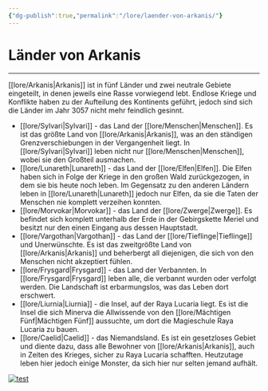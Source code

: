 ```yaml
---
{"dg-publish":true,"permalink":"/lore/laender-von-arkanis/"}
---
```


# Länder von Arkanis
---
[[lore/Arkanis\|Arkanis]] ist in fünf Länder und zwei neutrale Gebiete eingeteilt, in denen jeweils eine Rasse vorwiegend lebt. Endlose Kriege und Konflikte haben zu der Aufteilung des Kontinents geführt, jedoch sind sich die Länder im Jahr 3057 nicht mehr feindlich gesinnt. 

- [[lore/Sylvari\|Sylvari]] - das Land der [[lore/Menschen\|Menschen]]. Es ist das größte Land von [[lore/Arkanis\|Arkanis]], was an den ständigen Grenzverschiebungen in der Vergangenheit liegt. In [[lore/Sylvari\|Sylvari]] leben nicht nur [[lore/Menschen\|Menschen]], wobei sie den Großteil ausmachen.
- [[lore/Lunareth\|Lunareth]] - das Land der [[lore/Elfen\|Elfen]]. Die Elfen haben sich in Folge der Kriege in den großen Wald zurückgezogen, in dem sie bis heute noch leben. Im Gegensatz zu den anderen Ländern leben in [[lore/Lunareth\|Lunareth]] jedoch nur Elfen, da sie die Taten der Menschen nie komplett verzeihen konnten.
- [[lore/Morvokar\|Morvokar]] - das Land der [[lore/Zwerge\|Zwerge]]. Es befindet sich komplett unterhalb der Erde in der Gebirgskette Meriel und besitzt nur den einen Eingang aus dessen Hauptstadt.  
- [[lore/Vargothan\|Vargothan]] - das Land der [[lore/Tieflinge\|Tieflinge]] und Unerwünschte. Es ist das zweitgrößte Land von [[lore/Arkanis\|Arkanis]] und beherbergt all diejenigen, die sich von den Menschen nicht akzeptiert fühlen. 
- [[lore/Frysgard\|Frysgard]] - das Land der Verbannten. In [[lore/Frysgard\|Frysgard]] leben alle, die verbannt wurden oder verfolgt werden. Die Landschaft ist erbarmungslos, was das Leben dort erschwert.
- [[lore/Liurnia\|Liurnia]] - die Insel, auf der Raya Lucaria liegt. Es ist die Insel die sich Minerva die Allwissende von den [[lore/Mächtigen Fünf\|Mächtigen Fünf]] aussuchte, um dort die Magieschule Raya Lucaria zu bauen.
- [[lore/Caelid\|Caelid]] - das Niemandsland. Es ist ein gesetzloses Gebiet und diente dazu, dass alle Bewohner von [[lore/Arkanis\|Arkanis]], auch in Zeiten des Krieges, sicher zu Raya Lucaria schafften. Heutzutage leben hier jedoch einige Monster, da sich hier nur selten jemand aufhält.

[![test](/img/user/lore/attachment/Arkanis-Gebiete.png)](../../../img/user/attachment/lore/Arkanis-Gebiete.png)





